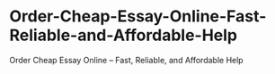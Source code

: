 # Order-Cheap-Essay-Online-Fast-Reliable-and-Affordable-Help
Order Cheap Essay Online – Fast, Reliable, and Affordable Help
